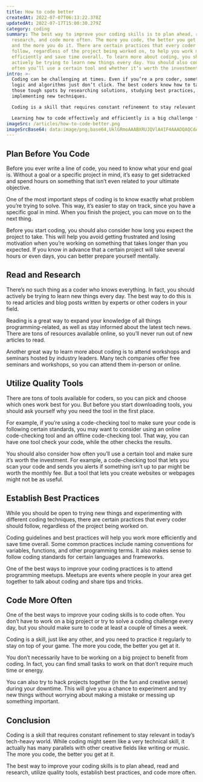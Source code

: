 ```yaml
---
title: How to code better
createdAt: 2022-07-07T06:13:22.378Z
updatedAt: 2022-07-17T15:00:30.279Z
category: coding
summary: The best way to improve your coding skills is to plan ahead, read and
  research, and code more often. The more you code, the better you get at it,
  and the more you do it. There are certain practices that every coder should
  follow, regardless of the project being worked on, to help you work more
  efficiently and save time overall. To learn more about coding, you should
  actively be trying to learn new things every day. You should also consider how
  often you’ll use a certain tool and whether it’s worth the investment.
intro: >-
  Coding can be challenging at times. Even if you’re a pro coder, sometimes
  logic and algorithms just don’t click. The best coders know how to tackle
  those tough spots by researching solutions, studying best practices, and
  implementing new techniques. 

  Coding is a skill that requires constant refinement to stay relevant in today’s tech-heavy world. While coding might seem like a very technical skill, it actually has many parallels with other creative fields like writing or music. The more you code, the better you get at it. 

  Learning how to code effectively and efficiently is a big challenge for anyone working in this field or looking to break into it. But once you have the basics down, it’s all about refining your technique and increasing your efficiency so that you can complete projects faster while producing higher quality results.
imageSrc: /articles/how-to-code-better.png
imageSrcBase64: data:image/png;base64,UklGRmoAAABXRUJQVlA4IF4AAADQAQCdASoKAAoAAUAmJaQAAuc8UPd+AAD+/PiNd0p7K5IjvzUvngRgOPI0Dc/an0aP2LCcW+c1Y0J2nU6Lr2/H8JlHV0A9CrDD7/F/iH5yTck0om39qtzWYcONAAAA
---
```


## Plan Before You Code

Before you ever write a line of code, you need to know what your end goal is. Without a goal or a specific project in mind, it’s easy to get sidetracked and spend hours on something that isn’t even related to your ultimate objective.

One of the most important steps of coding is to know exactly what problem you’re trying to solve. This way, it’s easier to stay on track, since you have a specific goal in mind. When you finish the project, you can move on to the next thing.

Before you start coding, you should also consider how long you expect the project to take. This will help you avoid getting frustrated and losing motivation when you’re working on something that takes longer than you expected. If you know in advance that a certain project will take several hours or even days, you can better prepare yourself mentally.

## Read and Research

There’s no such thing as a coder who knows everything. In fact, you should actively be trying to learn new things every day. The best way to do this is to read articles and blog posts written by experts or other coders in your field.

Reading is a great way to expand your knowledge of all things programming-related, as well as stay informed about the latest tech news. There are tons of resources available online, so you’ll never run out of new articles to read.

Another great way to learn more about coding is to attend workshops and seminars hosted by industry leaders. Many tech companies offer free seminars and workshops, so you can attend them in-person or online.

## Utilize Quality Tools

There are tons of tools available for coders, so you can pick and choose which ones work best for you. But before you start downloading tools, you should ask yourself why you need the tool in the first place.

For example, if you’re using a code-checking tool to make sure your code is following certain standards, you may want to consider using an online code-checking tool and an offline code-checking tool. That way, you can have one tool check your code, while the other checks the results.

You should also consider how often you’ll use a certain tool and make sure it’s worth the investment. For example, a code-checking tool that lets you scan your code and sends you alerts if something isn’t up to par might be worth the monthly fee. But a tool that lets you create websites or webpages might not be as useful.

## Establish Best Practices

While you should be open to trying new things and experimenting with different coding techniques, there are certain practices that every coder should follow, regardless of the project being worked on.

Coding guidelines and best practices will help you work more efficiently and save time overall. Some common practices include naming conventions for variables, functions, and other programming terms. It also makes sense to follow coding standards for certain languages and frameworks.

One of the best ways to improve your coding practices is to attend programming meetups. Meetups are events where people in your area get together to talk about coding and share tips and tricks.

## Code More Often

One of the best ways to improve your coding skills is to code often. You don’t have to work on a big project or try to solve a coding challenge every day, but you should make sure to code at least a couple of times a week.

Coding is a skill, just like any other, and you need to practice it regularly to stay on top of your game. The more you code, the better you get at it.

You don’t necessarily have to be working on a big project to benefit from coding. In fact, you can find small tasks to work on that don’t require much time or energy.

You can also try to hack projects together (in the fun and creative sense) during your downtime. This will give you a chance to experiment and try new things without worrying about making a mistake or messing up something important.

## Conclusion

Coding is a skill that requires constant refinement to stay relevant in today’s tech-heavy world. While coding might seem like a very technical skill, it actually has many parallels with other creative fields like writing or music. The more you code, the better you get at it.

The best way to improve your coding skills is to plan ahead, read and research, utilize quality tools, establish best practices, and code more often.
